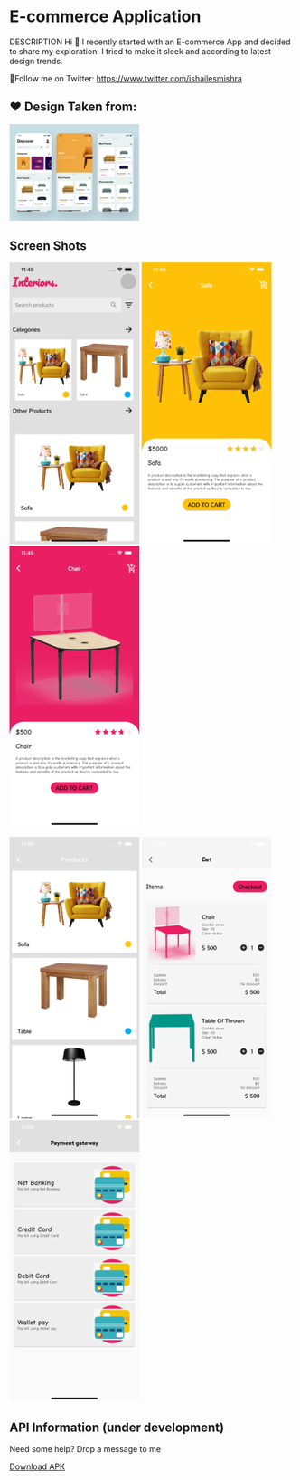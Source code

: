 # E-commerce Application

DESCRIPTION
Hi 👋 I recently started with an E-commerce App and decided to share my exploration. I tried to make it sleek and according to latest design trends.

🥇Follow me on Twitter:
https://www.twitter.com/ishailesmishra

## ❤ ️Design Taken from:

<img src="assets/srcn/design.png" width=230>

## Screen Shots

<img src="assets/srcn/one.png" width=230> <img src="assets/srcn/two.png" width=230> <img src="assets/srcn/three.png" width=230>  

<img src="assets/srcn/four.png" width=230> <img src="assets/srcn/five.png" width=230> <img src="assets/srcn/six.png" width=230>

## API Information (under development)

Need some help? Drop a message to me


[Download APK](https://github.com/ishaileshmishra/jin_ecomm/blob/master/assets/apk/app-release.apk?raw=true)

